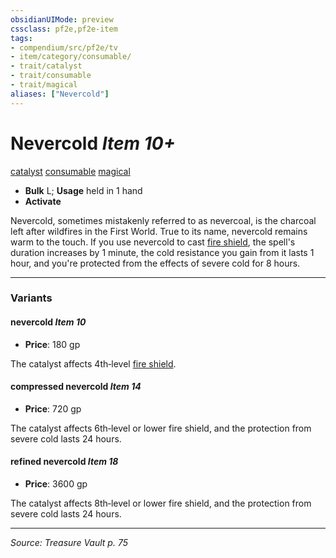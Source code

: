 ```yaml
---
obsidianUIMode: preview
cssclass: pf2e,pf2e-item
tags:
- compendium/src/pf2e/tv
- item/category/consumable/
- trait/catalyst
- trait/consumable
- trait/magical
aliases: ["Nevercold"]
---
```

# Nevercold *Item 10+*  
[catalyst](catalyst-som.md "Catalyst Item Trait")  [consumable](consumable.md "Consumable Item Trait")  [magical](magical.md "Magical Item Trait")  

- **Bulk** L; **Usage** held in 1 hand
- **Activate** 

Nevercold, sometimes mistakenly referred to as nevercoal, is the charcoal left after wildfires in the First World. True to its name, nevercold remains warm to the touch. If you use nevercold to cast [fire shield](fire-shield.md), the spell's duration increases by 1 minute, the cold resistance you gain from it lasts 1 hour, and you're protected from the effects of severe cold for 8 hours.

---

### Variants

#### nevercold *Item 10*

- **Price**: 180 gp

The catalyst affects 4th‑level [fire shield](fire-shield.md).

#### compressed nevercold *Item 14*

- **Price**: 720 gp

The catalyst affects 6th‑level or lower fire shield, and the protection from severe cold lasts 24 hours.

#### refined nevercold *Item 18*

- **Price**: 3600 gp

The catalyst affects 8th‑level or lower fire shield, and the protection from severe cold lasts 24 hours.

---
*Source: Treasure Vault p. 75*